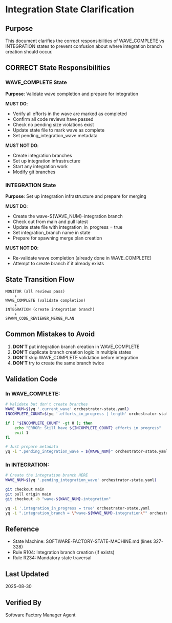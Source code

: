 # Integration State Clarification

## Purpose
This document clarifies the correct responsibilities of WAVE_COMPLETE vs INTEGRATION states to prevent confusion about where integration branch creation should occur.

## CORRECT State Responsibilities

### WAVE_COMPLETE State
**Purpose**: Validate wave completion and prepare for integration

**MUST DO**:
- Verify all efforts in the wave are marked as completed
- Confirm all code reviews have passed
- Check no pending size violations exist
- Update state file to mark wave as complete
- Set pending_integration_wave metadata

**MUST NOT DO**:
- Create integration branches
- Set up integration infrastructure
- Start any integration work
- Modify git branches

### INTEGRATION State
**Purpose**: Set up integration infrastructure and prepare for merging

**MUST DO**:
- Create the wave-${WAVE_NUM}-integration branch
- Check out from main and pull latest
- Update state file with integration_in_progress = true
- Set integration_branch name in state
- Prepare for spawning merge plan creation

**MUST NOT DO**:
- Re-validate wave completion (already done in WAVE_COMPLETE)
- Attempt to create branch if it already exists

## State Transition Flow

```
MONITOR (all reviews pass)
    ↓
WAVE_COMPLETE (validate completion)
    ↓
INTEGRATION (create integration branch)
    ↓
SPAWN_CODE_REVIEWER_MERGE_PLAN
```

## Common Mistakes to Avoid

1. **DON'T** put integration branch creation in WAVE_COMPLETE
2. **DON'T** duplicate branch creation logic in multiple states
3. **DON'T** skip WAVE_COMPLETE validation before integration
4. **DON'T** try to create the same branch twice

## Validation Code

### In WAVE_COMPLETE:
```bash
# Validate but don't create branches
WAVE_NUM=$(yq '.current_wave' orchestrator-state.yaml)
INCOMPLETE_COUNT=$(yq '.efforts_in_progress | length' orchestrator-state.yaml)

if [ "$INCOMPLETE_COUNT" -gt 0 ]; then
    echo "ERROR: Still have ${INCOMPLETE_COUNT} efforts in progress"
    exit 1
fi

# Just prepare metadata
yq -i ".pending_integration_wave = ${WAVE_NUM}" orchestrator-state.yaml
```

### In INTEGRATION:
```bash
# Create the integration branch HERE
WAVE_NUM=$(yq '.pending_integration_wave' orchestrator-state.yaml)

git checkout main
git pull origin main
git checkout -b "wave-${WAVE_NUM}-integration"

yq -i '.integration_in_progress = true' orchestrator-state.yaml
yq -i ".integration_branch = \"wave-${WAVE_NUM}-integration\"" orchestrator-state.yaml
```

## Reference
- State Machine: SOFTWARE-FACTORY-STATE-MACHINE.md (lines 327-328)
- Rule R104: Integration branch creation (if exists)
- Rule R234: Mandatory state traversal

## Last Updated
2025-08-30

## Verified By
Software Factory Manager Agent